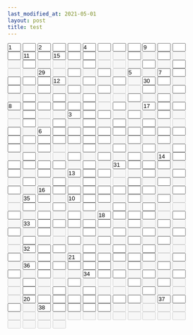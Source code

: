 ```yaml
---
last_modified_at: 2021-05-01
layout: post
title: test
---
```

<style>
* { 
    margin: 0;
    padding: 0;
    box-sizing: border-box;
}
input[type="text"] {
    width: 30px;
    margin-left: 0px;
    margin-right: 0px;
}    
</style>
<form action="/">
<input type="text" id=id1 name="fname" size="1" value="1" >
<input type="text" id=id2 name="fname" size="1"  >
<input type="text" id=id3 name="fname" size="1" value="2" >
<input type="text" id=id4 name="fname" size="1"  >
<input type="text" id=id5 name="fname" size="1"  >
<input type="text" id=id6 name="fname" size="1" value="4" >
<input type="text" id=id7 name="fname" size="1"  >
<input type="text" id=id8 name="fname" size="1"  >
<input type="text" id=id9 name="fname" size="1"  >
<input type="text" id=id10 name="fname" size="1" value="9" >
<input type="text" id=id11 name="fname" size="1"  >
<input type="text" id=id12 name="fname" size="1"  >
<input type="text" id=id13 name="fname" size="1"  >
<input type="text" id=id14 name="fname" size="1" value="11" >
<input type="text" id=id15 name="fname" size="1"  >
<input type="text" id=id16 name="fname" size="1" value="15" >
<input type="text" id=id17 name="fname" size="1"  >
<input type="text" id=id18 name="fname" size="1"  >
<input type="text" id=id19 name="fname" size="1" disabled size="1">
<input type="text" id=id20 name="fname" size="1" disabled size="1">
<input type="text" id=id21 name="fname" size="1"  >
<input type="text" id=id22 name="fname" size="1" disabled size="1">
<input type="text" id=id23 name="fname" size="1"  >
<input type="text" id=id24 name="fname" size="1" disabled size="1">
<input type="text" id=id25 name="fname" size="1" disabled size="1">
<input type="text" id=id26 name="fname" size="1"  >
<input type="text" id=id27 name="fname" size="1" disabled size="1">
<input type="text" id=id28 name="fname" size="1" disabled size="1">
<input type="text" id=id29 name="fname" size="1" disabled size="1">
<input type="text" id=id30 name="fname" size="1"  >
<input type="text" id=id31 name="fname" size="1" disabled size="1">
<input type="text" id=id32 name="fname" size="1" disabled size="1">
<input type="text" id=id33 name="fname" size="1" disabled size="1">
<input type="text" id=id34 name="fname" size="1"  >
<input type="text" id=id35 name="fname" size="1" disabled size="1">
<input type="text" id=id36 name="fname" size="1"  >
<input type="text" id=id37 name="fname" size="1" disabled size="1">
<input type="text" id=id38 name="fname" size="1" disabled size="1">
<input type="text" id=id39 name="fname" size="1" value="29" >
<input type="text" id=id40 name="fname" size="1" disabled size="1">
<input type="text" id=id41 name="fname" size="1"  >
<input type="text" id=id42 name="fname" size="1" disabled size="1">
<input type="text" id=id43 name="fname" size="1"  >
<input type="text" id=id44 name="fname" size="1" disabled size="1">
<input type="text" id=id45 name="fname" size="1" value="5" >
<input type="text" id=id46 name="fname" size="1" disabled size="1">
<input type="text" id=id47 name="fname" size="1" value="7" >
<input type="text" id=id48 name="fname" size="1"  >
<input type="text" id=id49 name="fname" size="1"  >
<input type="text" id=id50 name="fname" size="1"  >
<input type="text" id=id51 name="fname" size="1"  >
<input type="text" id=id52 name="fname" size="1" value="12" >
<input type="text" id=id53 name="fname" size="1" disabled size="1">
<input type="text" id=id54 name="fname" size="1"  >
<input type="text" id=id55 name="fname" size="1" disabled size="1">
<input type="text" id=id56 name="fname" size="1"  >
<input type="text" id=id57 name="fname" size="1" disabled size="1">
<input type="text" id=id58 name="fname" size="1" value="30" >
<input type="text" id=id59 name="fname" size="1"  >
<input type="text" id=id60 name="fname" size="1" disabled size="1">
<input type="text" id=id61 name="fname" size="1"  >
<input type="text" id=id62 name="fname" size="1" disabled size="1">
<input type="text" id=id63 name="fname" size="1"  >
<input type="text" id=id64 name="fname" size="1" disabled size="1">
<input type="text" id=id65 name="fname" size="1"  >
<input type="text" id=id66 name="fname" size="1" disabled size="1">
<input type="text" id=id67 name="fname" size="1"  >
<input type="text" id=id68 name="fname" size="1" disabled size="1">
<input type="text" id=id69 name="fname" size="1" disabled size="1">
<input type="text" id=id70 name="fname" size="1"  >
<input type="text" id=id71 name="fname" size="1" disabled size="1">
<input type="text" id=id72 name="fname" size="1"  >
<input type="text" id=id73 name="fname" size="1" disabled size="1">
<input type="text" id=id74 name="fname" size="1"  >
<input type="text" id=id75 name="fname" size="1" disabled size="1">
<input type="text" id=id76 name="fname" size="1"  >
<input type="text" id=id77 name="fname" size="1" disabled size="1">
<input type="text" id=id78 name="fname" size="1"  >
<input type="text" id=id79 name="fname" size="1" disabled size="1">
<input type="text" id=id80 name="fname" size="1" disabled size="1">
<input type="text" id=id81 name="fname" size="1"  >
<input type="text" id=id82 name="fname" size="1" disabled size="1">
<input type="text" id=id83 name="fname" size="1"  >
<input type="text" id=id84 name="fname" size="1" disabled size="1">
<input type="text" id=id85 name="fname" size="1" value="8" >
<input type="text" id=id86 name="fname" size="1"  >
<input type="text" id=id87 name="fname" size="1"  >
<input type="text" id=id88 name="fname" size="1"  >
<input type="text" id=id89 name="fname" size="1"  >
<input type="text" id=id90 name="fname" size="1"  >
<input type="text" id=id91 name="fname" size="1" disabled size="1">
<input type="text" id=id92 name="fname" size="1"  >
<input type="text" id=id93 name="fname" size="1" disabled size="1">
<input type="text" id=id94 name="fname" size="1" value="17" >
<input type="text" id=id95 name="fname" size="1"  >
<input type="text" id=id96 name="fname" size="1"  >
<input type="text" id=id97 name="fname" size="1" disabled size="1">
<input type="text" id=id98 name="fname" size="1"  >
<input type="text" id=id99 name="fname" size="1" disabled size="1">
<input type="text" id=id100 name="fname" size="1" disabled size="1">
<input type="text" id=id101 name="fname" size="1" value="3" >
<input type="text" id=id102 name="fname" size="1"  >
<input type="text" id=id103 name="fname" size="1"  >
<input type="text" id=id104 name="fname" size="1" disabled size="1">
<input type="text" id=id105 name="fname" size="1"  >
<input type="text" id=id106 name="fname" size="1" disabled size="1">
<input type="text" id=id107 name="fname" size="1"  >
<input type="text" id=id108 name="fname" size="1" disabled size="1">
<input type="text" id=id109 name="fname" size="1" disabled size="1">
<input type="text" id=id110 name="fname" size="1"  >
<input type="text" id=id111 name="fname" size="1" disabled size="1">
<input type="text" id=id112 name="fname" size="1"  >
<input type="text" id=id113 name="fname" size="1" disabled size="1">
<input type="text" id=id114 name="fname" size="1"  >
<input type="text" id=id115 name="fname" size="1" disabled size="1">
<input type="text" id=id116 name="fname" size="1"  >
<input type="text" id=id117 name="fname" size="1" disabled size="1">
<input type="text" id=id118 name="fname" size="1"  >
<input type="text" id=id119 name="fname" size="1" disabled size="1">
<input type="text" id=id120 name="fname" size="1" disabled size="1">
<input type="text" id=id121 name="fname" size="1"  >
<input type="text" id=id122 name="fname" size="1" disabled size="1">
<input type="text" id=id123 name="fname" size="1" value="6" >
<input type="text" id=id124 name="fname" size="1"  >
<input type="text" id=id125 name="fname" size="1"  >
<input type="text" id=id126 name="fname" size="1"  >
<input type="text" id=id127 name="fname" size="1"  >
<input type="text" id=id128 name="fname" size="1"  >
<input type="text" id=id129 name="fname" size="1"  >
<input type="text" id=id130 name="fname" size="1"  >
<input type="text" id=id131 name="fname" size="1"  >
<input type="text" id=id132 name="fname" size="1"  >
<input type="text" id=id133 name="fname" size="1"  >
<input type="text" id=id134 name="fname" size="1"  >
<input type="text" id=id135 name="fname" size="1"  >
<input type="text" id=id136 name="fname" size="1"  >
<input type="text" id=id137 name="fname" size="1"  >
<input type="text" id=id138 name="fname" size="1"  >
<input type="text" id=id139 name="fname" size="1"  >
<input type="text" id=id140 name="fname" size="1" disabled size="1">
<input type="text" id=id141 name="fname" size="1"  >
<input type="text" id=id142 name="fname" size="1" disabled size="1">
<input type="text" id=id143 name="fname" size="1"  >
<input type="text" id=id144 name="fname" size="1" disabled size="1">
<input type="text" id=id145 name="fname" size="1"  >
<input type="text" id=id146 name="fname" size="1" disabled size="1">
<input type="text" id=id147 name="fname" size="1"  >
<input type="text" id=id148 name="fname" size="1" disabled size="1">
<input type="text" id=id149 name="fname" size="1" disabled size="1">
<input type="text" id=id150 name="fname" size="1"  >
<input type="text" id=id151 name="fname" size="1" disabled size="1">
<input type="text" id=id152 name="fname" size="1"  >
<input type="text" id=id153 name="fname" size="1" disabled size="1">
<input type="text" id=id154 name="fname" size="1"  >
<input type="text" id=id155 name="fname" size="1" disabled size="1">
<input type="text" id=id156 name="fname" size="1"  >
<input type="text" id=id157 name="fname" size="1" disabled size="1">
<input type="text" id=id158 name="fname" size="1"  >
<input type="text" id=id159 name="fname" size="1" disabled size="1">
<input type="text" id=id160 name="fname" size="1" disabled size="1">
<input type="text" id=id161 name="fname" size="1"  >
<input type="text" id=id162 name="fname" size="1" disabled size="1">
<input type="text" id=id163 name="fname" size="1"  >
<input type="text" id=id164 name="fname" size="1" disabled size="1">
<input type="text" id=id165 name="fname" size="1"  >
<input type="text" id=id166 name="fname" size="1" disabled size="1">
<input type="text" id=id167 name="fname" size="1" value="14" >
<input type="text" id=id168 name="fname" size="1"  >
<input type="text" id=id169 name="fname" size="1"  >
<input type="text" id=id170 name="fname" size="1"  >
<input type="text" id=id171 name="fname" size="1"  >
<input type="text" id=id172 name="fname" size="1"  >
<input type="text" id=id173 name="fname" size="1" disabled size="1">
<input type="text" id=id174 name="fname" size="1"  >
<input type="text" id=id175 name="fname" size="1" disabled size="1">
<input type="text" id=id176 name="fname" size="1" value="31" >
<input type="text" id=id177 name="fname" size="1"  >
<input type="text" id=id178 name="fname" size="1"  >
<input type="text" id=id179 name="fname" size="1"  >
<input type="text" id=id180 name="fname" size="1" disabled size="1">
<input type="text" id=id181 name="fname" size="1"  >
<input type="text" id=id182 name="fname" size="1" disabled size="1">
<input type="text" id=id183 name="fname" size="1"  >
<input type="text" id=id184 name="fname" size="1" disabled size="1">
<input type="text" id=id185 name="fname" size="1" value="13" >
<input type="text" id=id186 name="fname" size="1"  >
<input type="text" id=id187 name="fname" size="1"  >
<input type="text" id=id188 name="fname" size="1" disabled size="1">
<input type="text" id=id189 name="fname" size="1" disabled size="1">
<input type="text" id=id190 name="fname" size="1"  >
<input type="text" id=id191 name="fname" size="1" disabled size="1">
<input type="text" id=id192 name="fname" size="1"  >
<input type="text" id=id193 name="fname" size="1" disabled size="1">
<input type="text" id=id194 name="fname" size="1"  >
<input type="text" id=id195 name="fname" size="1" disabled size="1">
<input type="text" id=id196 name="fname" size="1"  >
<input type="text" id=id197 name="fname" size="1" disabled size="1">
<input type="text" id=id198 name="fname" size="1"  >
<input type="text" id=id199 name="fname" size="1" disabled size="1">
<input type="text" id=id200 name="fname" size="1" disabled size="1">
<input type="text" id=id201 name="fname" size="1"  >
<input type="text" id=id202 name="fname" size="1" disabled size="1">
<input type="text" id=id203 name="fname" size="1"  >
<input type="text" id=id204 name="fname" size="1" disabled size="1">
<input type="text" id=id205 name="fname" size="1"  >
<input type="text" id=id206 name="fname" size="1" disabled size="1">
<input type="text" id=id207 name="fname" size="1" value="16" >
<input type="text" id=id208 name="fname" size="1"  >
<input type="text" id=id209 name="fname" size="1"  >
<input type="text" id=id210 name="fname" size="1"  >
<input type="text" id=id211 name="fname" size="1"  >
<input type="text" id=id212 name="fname" size="1"  >
<input type="text" id=id213 name="fname" size="1"  >
<input type="text" id=id214 name="fname" size="1"  >
<input type="text" id=id215 name="fname" size="1" disabled size="1">
<input type="text" id=id216 name="fname" size="1"  >
<input type="text" id=id217 name="fname" size="1" disabled size="1">
<input type="text" id=id218 name="fname" size="1" value="35" >
<input type="text" id=id219 name="fname" size="1"  >
<input type="text" id=id220 name="fname" size="1" disabled size="1">
<input type="text" id=id221 name="fname" size="1" value="10" >
<input type="text" id=id222 name="fname" size="1"  >
<input type="text" id=id223 name="fname" size="1"  >
<input type="text" id=id224 name="fname" size="1" disabled size="1">
<input type="text" id=id225 name="fname" size="1"  >
<input type="text" id=id226 name="fname" size="1" disabled size="1">
<input type="text" id=id227 name="fname" size="1"  >
<input type="text" id=id228 name="fname" size="1" disabled size="1">
<input type="text" id=id229 name="fname" size="1" disabled size="1">
<input type="text" id=id230 name="fname" size="1"  >
<input type="text" id=id231 name="fname" size="1" disabled size="1">
<input type="text" id=id232 name="fname" size="1"  >
<input type="text" id=id233 name="fname" size="1" disabled size="1">
<input type="text" id=id234 name="fname" size="1"  >
<input type="text" id=id235 name="fname" size="1" disabled size="1">
<input type="text" id=id236 name="fname" size="1"  >
<input type="text" id=id237 name="fname" size="1" disabled size="1">
<input type="text" id=id238 name="fname" size="1"  >
<input type="text" id=id239 name="fname" size="1" disabled size="1">
<input type="text" id=id240 name="fname" size="1" disabled size="1">
<input type="text" id=id241 name="fname" size="1"  >
<input type="text" id=id242 name="fname" size="1" disabled size="1">
<input type="text" id=id243 name="fname" size="1"  >
<input type="text" id=id244 name="fname" size="1" disabled size="1">
<input type="text" id=id245 name="fname" size="1"  >
<input type="text" id=id246 name="fname" size="1" disabled size="1">
<input type="text" id=id247 name="fname" size="1" value="18" >
<input type="text" id=id248 name="fname" size="1"  >
<input type="text" id=id249 name="fname" size="1"  >
<input type="text" id=id250 name="fname" size="1"  >
<input type="text" id=id251 name="fname" size="1" disabled size="1">
<input type="text" id=id252 name="fname" size="1"  >
<input type="text" id=id253 name="fname" size="1" disabled size="1">
<input type="text" id=id254 name="fname" size="1" value="33" >
<input type="text" id=id255 name="fname" size="1"  >
<input type="text" id=id256 name="fname" size="1"  >
<input type="text" id=id257 name="fname" size="1"  >
<input type="text" id=id258 name="fname" size="1"  >
<input type="text" id=id259 name="fname" size="1"  >
<input type="text" id=id260 name="fname" size="1" disabled size="1">
<input type="text" id=id261 name="fname" size="1"  >
<input type="text" id=id262 name="fname" size="1" disabled size="1">
<input type="text" id=id263 name="fname" size="1"  >
<input type="text" id=id264 name="fname" size="1" disabled size="1">
<input type="text" id=id265 name="fname" size="1"  >
<input type="text" id=id266 name="fname" size="1" disabled size="1">
<input type="text" id=id267 name="fname" size="1"  >
<input type="text" id=id268 name="fname" size="1" disabled size="1">
<input type="text" id=id269 name="fname" size="1" disabled size="1">
<input type="text" id=id270 name="fname" size="1"  >
<input type="text" id=id271 name="fname" size="1" disabled size="1">
<input type="text" id=id272 name="fname" size="1"  >
<input type="text" id=id273 name="fname" size="1" disabled size="1">
<input type="text" id=id274 name="fname" size="1"  >
<input type="text" id=id275 name="fname" size="1" disabled size="1">
<input type="text" id=id276 name="fname" size="1"  >
<input type="text" id=id277 name="fname" size="1" disabled size="1">
<input type="text" id=id278 name="fname" size="1"  >
<input type="text" id=id279 name="fname" size="1" disabled size="1">
<input type="text" id=id280 name="fname" size="1" disabled size="1">
<input type="text" id=id281 name="fname" size="1"  >
<input type="text" id=id282 name="fname" size="1" disabled size="1">
<input type="text" id=id283 name="fname" size="1"  >
<input type="text" id=id284 name="fname" size="1" disabled size="1">
<input type="text" id=id285 name="fname" size="1"  >
<input type="text" id=id286 name="fname" size="1" disabled size="1">
<input type="text" id=id287 name="fname" size="1"  >
<input type="text" id=id288 name="fname" size="1" disabled size="1">
<input type="text" id=id289 name="fname" size="1" disabled size="1">
<input type="text" id=id290 name="fname" size="1" value="32" >
<input type="text" id=id291 name="fname" size="1"  >
<input type="text" id=id292 name="fname" size="1"  >
<input type="text" id=id293 name="fname" size="1" disabled size="1">
<input type="text" id=id294 name="fname" size="1"  >
<input type="text" id=id295 name="fname" size="1" disabled size="1">
<input type="text" id=id296 name="fname" size="1"  >
<input type="text" id=id297 name="fname" size="1" disabled size="1">
<input type="text" id=id298 name="fname" size="1"  >
<input type="text" id=id299 name="fname" size="1" disabled size="1">
<input type="text" id=id300 name="fname" size="1" disabled size="1">
<input type="text" id=id301 name="fname" size="1"  >
<input type="text" id=id302 name="fname" size="1" disabled size="1">
<input type="text" id=id303 name="fname" size="1"  >
<input type="text" id=id304 name="fname" size="1" disabled size="1">
<input type="text" id=id305 name="fname" size="1" value="21" >
<input type="text" id=id306 name="fname" size="1"  >
<input type="text" id=id307 name="fname" size="1"  >
<input type="text" id=id308 name="fname" size="1"  >
<input type="text" id=id309 name="fname" size="1"  >
<input type="text" id=id310 name="fname" size="1"  >
<input type="text" id=id311 name="fname" size="1" disabled size="1">
<input type="text" id=id312 name="fname" size="1"  >
<input type="text" id=id313 name="fname" size="1" disabled size="1">
<input type="text" id=id314 name="fname" size="1" value="36" >
<input type="text" id=id315 name="fname" size="1"  >
<input type="text" id=id316 name="fname" size="1"  >
<input type="text" id=id317 name="fname" size="1"  >
<input type="text" id=id318 name="fname" size="1"  >
<input type="text" id=id319 name="fname" size="1"  >
<input type="text" id=id320 name="fname" size="1" disabled size="1">
<input type="text" id=id321 name="fname" size="1"  >
<input type="text" id=id322 name="fname" size="1" disabled size="1">
<input type="text" id=id323 name="fname" size="1"  >
<input type="text" id=id324 name="fname" size="1" disabled size="1">
<input type="text" id=id325 name="fname" size="1"  >
<input type="text" id=id326 name="fname" size="1" disabled size="1">
<input type="text" id=id327 name="fname" size="1"  >
<input type="text" id=id328 name="fname" size="1" disabled size="1">
<input type="text" id=id329 name="fname" size="1" disabled size="1">
<input type="text" id=id330 name="fname" size="1" value="34" >
<input type="text" id=id331 name="fname" size="1"  >
<input type="text" id=id332 name="fname" size="1"  >
<input type="text" id=id333 name="fname" size="1" disabled size="1">
<input type="text" id=id334 name="fname" size="1"  >
<input type="text" id=id335 name="fname" size="1" disabled size="1">
<input type="text" id=id336 name="fname" size="1"  >
<input type="text" id=id337 name="fname" size="1" disabled size="1">
<input type="text" id=id338 name="fname" size="1"  >
<input type="text" id=id339 name="fname" size="1" disabled size="1">
<input type="text" id=id340 name="fname" size="1" disabled size="1">
<input type="text" id=id341 name="fname" size="1"  >
<input type="text" id=id342 name="fname" size="1" disabled size="1">
<input type="text" id=id343 name="fname" size="1" disabled size="1">
<input type="text" id=id344 name="fname" size="1" disabled size="1">
<input type="text" id=id345 name="fname" size="1"  >
<input type="text" id=id346 name="fname" size="1" disabled size="1">
<input type="text" id=id347 name="fname" size="1"  >
<input type="text" id=id348 name="fname" size="1" disabled size="1">
<input type="text" id=id349 name="fname" size="1" disabled size="1">
<input type="text" id=id350 name="fname" size="1"  >
<input type="text" id=id351 name="fname" size="1" disabled size="1">
<input type="text" id=id352 name="fname" size="1"  >
<input type="text" id=id353 name="fname" size="1" disabled size="1">
<input type="text" id=id354 name="fname" size="1"  >
<input type="text" id=id355 name="fname" size="1" disabled size="1">
<input type="text" id=id356 name="fname" size="1" disabled size="1">
<input type="text" id=id357 name="fname" size="1" disabled size="1">
<input type="text" id=id358 name="fname" size="1"  >
<input type="text" id=id359 name="fname" size="1" disabled size="1">
<input type="text" id=id360 name="fname" size="1" disabled size="1">
<input type="text" id=id361 name="fname" size="1" disabled size="1">
<input type="text" id=id362 name="fname" size="1" value="20" >
<input type="text" id=id363 name="fname" size="1"  >
<input type="text" id=id364 name="fname" size="1"  >
<input type="text" id=id365 name="fname" size="1"  >
<input type="text" id=id366 name="fname" size="1"  >
<input type="text" id=id367 name="fname" size="1"  >
<input type="text" id=id368 name="fname" size="1"  >
<input type="text" id=id369 name="fname" size="1"  >
<input type="text" id=id370 name="fname" size="1" disabled size="1">
<input type="text" id=id371 name="fname" size="1" value="37" >
<input type="text" id=id372 name="fname" size="1"  >
<input type="text" id=id373 name="fname" size="1"  >
<input type="text" id=id374 name="fname" size="1" disabled size="1">
<input type="text" id=id375 name="fname" size="1" value="38" >
<input type="text" id=id376 name="fname" size="1"  >
<input type="text" id=id377 name="fname" size="1"  >
<input type="text" id=id378 name="fname" size="1"  >
<input type="text" id=id379 name="fname" size="1"  >
<input type="text" id=id380 name="fname" size="1" disabled size="1">
<input type="text" id=id381 name="fname" size="1" disabled size="1">
<input type="text" id=id382 name="fname" size="1" disabled size="1">
<input type="text" id=id383 name="fname" size="1" disabled size="1">
<input type="text" id=id384 name="fname" size="1" disabled size="1">
<input type="text" id=id385 name="fname" size="1" disabled size="1">
<input type="text" id=id386 name="fname" size="1" disabled size="1">
<input type="text" id=id387 name="fname" size="1" disabled size="1">
<input type="text" id=id388 name="fname" size="1" disabled size="1">
<input type="text" id=id389 name="fname" size="1" disabled size="1">
<input type="text" id=id390 name="fname" size="1" disabled size="1">
<input type="text" id=id391 name="fname" size="1" disabled size="1">
<input type="text" id=id392 name="fname" size="1" disabled size="1">
<input type="text" id=id393 name="fname" size="1" disabled size="1">
<input type="text" id=id394 name="fname" size="1" disabled size="1">
<input type="text" id=id395 name="fname" size="1" disabled size="1">
<input type="text" id=id396 name="fname" size="1" disabled size="1">
<input type="text" id=id397 name="fname" size="1" disabled size="1">
<input type="text" id=id398 name="fname" size="1" disabled size="1">
<input type="text" id=id399 name="fname" size="1" disabled size="1">
<input type="text" id=id400 name="fname" size="1" disabled size="1">

</form>

